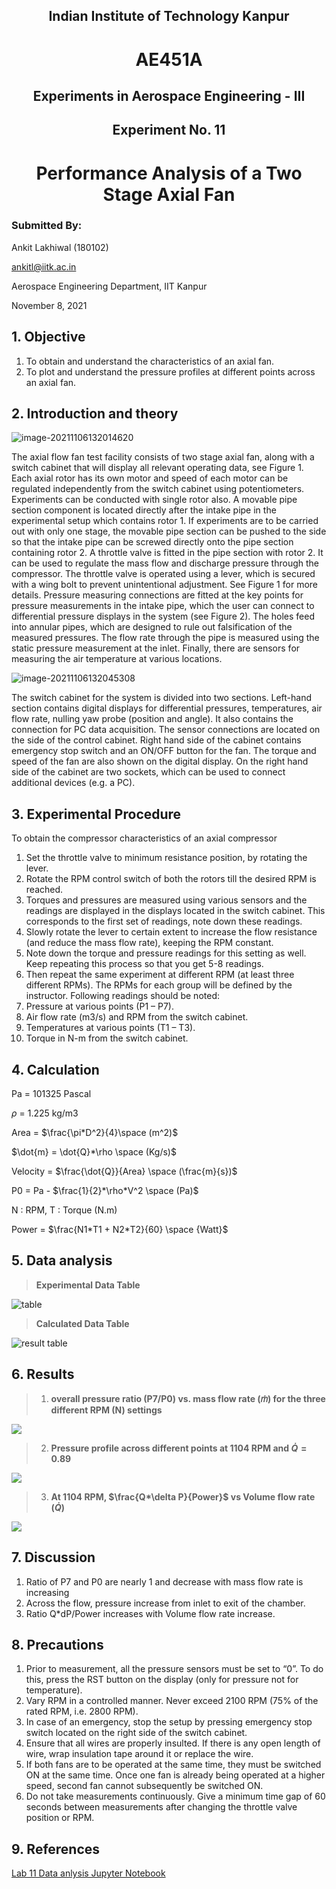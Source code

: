 <h2 align ="center">Indian Institute of Technology Kanpur</h2>

<h1 align ="center">AE451A</h1>

<h2 align = "center">Experiments in Aerospace Engineering - III</h2>



<h2 align = "center">Experiment No. 11</h2>

<h1 align = "center">Performance Analysis of a Two Stage Axial Fan</h1>



### Submitted By:

Ankit Lakhiwal (180102)

[ankitl@iitk.ac.in](To:ankitl@iitk.ac.in)

Aerospace Engineering Department, IIT Kanpur

November 8, 2021



## 1. Objective

1. To obtain and understand the characteristics of an axial fan.
2. To plot and understand the pressure profiles at different points across an axial fan.

## 2. Introduction and theory

![image-20211106132014620](C:\Users\lakhi\AppData\Roaming\Typora\typora-user-images\image-20211106132014620.png)

The axial flow fan test facility consists of two stage axial fan, along with a switch cabinet that will display all relevant operating data, see Figure 1. Each axial rotor has its own motor and speed of each motor can be regulated independently from the switch cabinet using potentiometers. Experiments can be conducted with single rotor also. A movable pipe section component is located directly after the intake pipe in the experimental setup which contains rotor 1. If experiments are to be carried out with only one stage, the movable pipe section can be pushed to the side so that the intake pipe can be screwed directly onto the pipe section containing rotor 2.
A throttle valve is fitted in the pipe section with rotor 2. It can be used to regulate the mass flow and discharge pressure through the compressor. The throttle valve is operated using a lever, which is secured with a wing bolt to prevent unintentional adjustment. See Figure 1 for more details. Pressure measuring connections are fitted at the key points for pressure measurements in the intake pipe, which the user can connect to differential pressure displays in the system (see Figure 2). The holes feed into annular pipes, which are designed to rule out falsification of the measured pressures. The flow rate through the pipe is measured using the static pressure measurement at the inlet. Finally, there are sensors for measuring the air temperature at various locations.

![image-20211106132045308](C:\Users\lakhi\AppData\Roaming\Typora\typora-user-images\image-20211106132045308.png)

The switch cabinet for the system is divided into two sections. Left-hand section contains digital displays for differential pressures, temperatures, air flow rate, nulling yaw probe (position and angle). It also contains the connection for PC data acquisition. The sensor connections are located on the side of the control cabinet. Right hand side of the cabinet contains emergency stop switch and an ON/OFF button for the fan. The torque and speed of the fan are also shown on the digital display. On the right hand side of the cabinet are two sockets, which can be used to connect additional devices (e.g. a PC).

## 3. Experimental Procedure

To obtain the compressor characteristics of an axial compressor

1. Set the throttle valve to minimum resistance position, by rotating the lever.
2. Rotate the RPM control switch of both the rotors till the desired RPM is reached.
3. Torques and pressures are measured using various sensors and the readings are displayed in the displays located in the switch cabinet. This corresponds to the first set of readings, note down these readings.
4. Slowly rotate the lever to certain extent to increase the flow resistance (and reduce the mass flow rate), keeping the RPM constant.
5. Note down the torque and pressure readings for this setting as well. Keep repeating this process so that you get 5-8 readings.
6. Then repeat the same experiment at different RPM (at least three different RPMs). The RPMs for each group will be defined by the instructor.
  Following readings should be noted:
  1. Pressure at various points (P1 – P7).
  2. Air flow rate (m3/s) and RPM from the switch cabinet.
  3. Temperatures at various points (T1 – T3).
  4. Torque in N-m from the switch cabinet.

## 4. Calculation

Pa = 101325 Pascal

$\rho$ = 1.225 kg/m3

Area = $\frac{\pi*D^2}{4}\space (m^2)$

$\dot{m} = \dot{Q}*\rho \space (Kg/s)$

Velocity = $\frac{\dot{Q}}{Area} \space (\frac{m}{s})$

P0 = Pa - $\frac{1}{2}*\rho*V^2 \space (Pa)$

N : RPM, T : Torque (N.m)

Power = $\frac{N1*T1 + N2*T2}{60} \space {Watt}$

## 5. Data analysis

> **Experimental Data Table**

![table](https://github.com/lakhiwal007/AE451A/blob/main/Performance%20Analysis%20of%20a%20Two%20Stage%20Axial/table_data.png)

> **Calculated Data Table**

![result table](https://github.com/lakhiwal007/AE451A/blob/main/Performance%20Analysis%20of%20a%20Two%20Stage%20Axial/result_table.png)

## 6. Results

> 1. **overall pressure ratio (P7/P0) vs. mass flow rate (𝑚̇) for the three different RPM (N) settings**

![](https://github.com/lakhiwal007/AE451A/blob/main/Performance%20Analysis%20of%20a%20Two%20Stage%20Axial/p7byp0vsmdot.png)

> 2. **Pressure profile across different points at 1104 RPM and $\dot{Q} = 0.89$**

![](https://github.com/lakhiwal007/AE451A/blob/main/Performance%20Analysis%20of%20a%20Two%20Stage%20Axial/pressureatDifferntPorts.png)

> 3. **At 1104 RPM, $\frac{Q*\delta P}{Power}$ vs Volume flow rate ($\dot{Q})$**

![](https://github.com/lakhiwal007/AE451A/blob/main/Performance%20Analysis%20of%20a%20Two%20Stage%20Axial/ratiovsqdot.png)

## 7. Discussion

1. Ratio of P7 and P0 are nearly 1 and decrease with mass flow rate is increasing 
2. Across the flow, pressure increase from inlet to exit of the chamber.
3. Ratio Q*dP/Power increases with Volume flow rate increase.

## 8. Precautions

1. Prior to measurement, all the pressure sensors must be set to “0”. To do this, press the RST button on the display (only for pressure not for temperature).
2. Vary RPM in a controlled manner. Never exceed 2100 RPM (75% of the rated RPM, i.e. 2800 RPM).
3. In case of an emergency, stop the setup by pressing emergency stop switch located on the right side of the switch cabinet.
4. Ensure that all wires are properly insulted. If there is any open length of wire, wrap insulation tape around it or replace the wire.
5. If both fans are to be operated at the same time, they must be switched ON at the same time. Once one fan is already being operated at a higher speed, second fan cannot subsequently be switched ON.
6. Do not take measurements continuously. Give a minimum time gap of 60 seconds between measurements after changing the throttle valve position or RPM.

## 9. References

[Lab 11 Data anlysis Jupyter Notebook](https://colab.research.google.com/drive/1WUG3-UUe5ZVfd7slNJWMXFhAJ8voB6En#scrollTo=RfGKjFPSfaUD)
